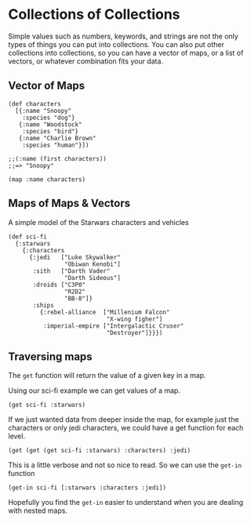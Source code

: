 # Collections of Collections

Simple values such as numbers, keywords, and strings are not the
only types of things you can put into collections. You can also put
other collections into collections, so you can have a vector of
maps, or a list of vectors, or whatever combination fits your data.

## Vector of Maps

```eval-clojure
(def characters
  [{:name "Snoopy"
    :species "dog"}
   {:name "Woodstock"
    :species "bird"}
   {:name "Charlie Brown"
    :species "human"}])

;;(:name (first characters))
;;=> "Snoopy"

(map :name characters)
```

## Maps of Maps & Vectors

A simple model of the Starwars characters and vehicles

```eval-clojure
(def sci-fi
  {:starwars
    {:characters
      {:jedi   ["Luke Skywalker"
                "Obiwan Kenobi"]
       :sith   ["Darth Vader"
                "Darth Sideous"]
       :droids ["C3P0"
                "R2D2"
                "BB-8"]}
       :ships
         {:rebel-alliance  ["Millenium Falcon"
                            "X-wing figher"]
          :imperial-empire ["Intergalactic Cruser"
                            "Destroyer"]}}})
```

## Traversing maps

The `get` function will return the value of a given key in a map.

Using our sci-fi example we can get values of a map.

```eval-clojure
(get sci-fi :starwars)
```

If we just wanted data from deeper inside the map, for example just the characters or only jedi characters, we could have a get function for each level.

`(get (get (get sci-fi :starwars) :characters) :jedi)`

This is a little verbose and not so nice to read.  So we can use the `get-in` function

```eval-clojure
(get-in sci-fi [:starwars :characters :jedi])
```

Hopefully you find the `get-in` easier to understand when you are dealing with nested maps.
